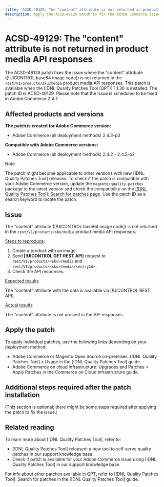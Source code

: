 ```yaml
---
title: 'ACSD-49129: The "content" attribute is not returned in product media API responses'
description: Apply the ACSD-49129 patch to fix the Adobe Commerce issue where the "content" attribute (base64 image code) is not returned in the `rest/V1/products/sku/media` product media API responses.
---
```

# ACSD-49129: The "content" attribute is not returned in product media API responses

The ACSD-49129 patch fixes the issue where the "content" attribute ([!UICONTROL base64 image code]) is not returned in the `rest/V1/products/sku/media` product media API responses. This patch is available when the [!DNL Quality Patches Tool (QPT)] 1.1.30 is installed. The patch ID is ACSD-49129. Please note that the issue is scheduled to be fixed in Adobe Commerce 2.4.7.

## Affected products and versions

**The patch is created for Adobe Commerce version:**

* Adobe Commerce (all deployment methods) 2.4.3-p3

**Compatible with Adobe Commerce versions:**

* Adobe Commerce (all deployment methods) 2.4.2 - 2.4.5-p2

>[!NOTE]
>
>The patch might become applicable to other versions with new [!DNL Quality Patches Tool] releases. To check if the patch is compatible with your Adobe Commerce version, update the `magento/quality-patches` package to the latest version and check the compatibility on the [[!DNL Quality Patches Tool]: Search for patches page](https://experienceleague.adobe.com/tools/commerce-quality-patches/index.html). Use the patch ID as a search keyword to locate the patch.

## Issue

The "content" attribute ([!UICONTROL base64 image code]) is not returned in the `rest/V1/products/sku/media` product media API responses.

<u>Steps to reproduce</u>:

1. Create a product with an image.
1. Send **[!UICONTROL GET REST API]** request to `rest/V1/products/<sku>/media` and `rest/V1/products/<sku>/media/<entryId>`.
1. Check the API responses.

<u>Expected results</u>

The "content" attribute with the data is available via [!UICONTROL REST API].

<u>Actual results</u>

The "content" attribute is not present in the API responses.

## Apply the patch

To apply individual patches, use the following links depending on your deployment method:

* Adobe Commerce or Magento Open Source on-premises: [!DNL Quality Patches Tool] > Usage in the [!DNL Quality Patches Tool] guide.
* Adobe Commerce on cloud infrastructure: Upgrades and Patches > Apply Patches in the Commerce on Cloud Infrastructure guide.

## Additional steps required after the patch installation

(This section is optional; there might be some steps required after applying the patch to fix the issue.) 

## Related reading

To learn more about [!DNL Quality Patches Tool], refer to:

* [!DNL Quality Patches Tool] released: a new tool to self-serve quality patches in our support knowledge base.
* Check if patch is available for your Adobe Commerce issue using [!DNL Quality Patches Tool] in our support knowledge base.

For info about other patches available in QPT, refer to [!DNL Quality Patches Tool]: Search for patches in the [!DNL Quality Patches Tool] guide.


